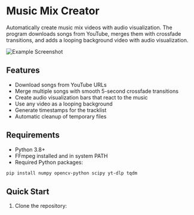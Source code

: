 # Music Mix Creator

Automatically create music mix videos with audio visualization. The program downloads songs from YouTube, merges them with crossfade transitions, and adds a looping background video with audio visualization.

![Example Screenshot](docs/example.png)

## Features

- Download songs from YouTube URLs
- Merge multiple songs with smooth 5-second crossfade transitions
- Create audio visualization bars that react to the music
- Use any video as a looping background
- Generate timestamps for the tracklist
- Automatic cleanup of temporary files

## Requirements

- Python 3.8+
- FFmpeg installed and in system PATH
- Required Python packages:
```bash
pip install numpy opencv-python scipy yt-dlp tqdm
```

## Quick Start

1. Clone the repository:
```